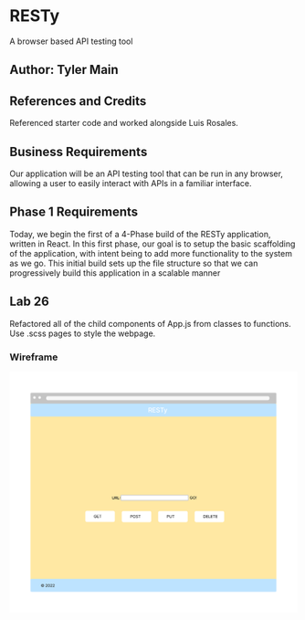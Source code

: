 # RESTy

A browser based API testing tool

## Author: Tyler Main

## References and Credits

Referenced starter code and worked alongside Luis Rosales.

## Business Requirements

Our application will be an API testing tool that can be run in any browser, allowing a user to easily interact with APIs in a familiar interface.

## Phase 1 Requirements

Today, we begin the first of a 4-Phase build of the RESTy application, written in React. In this first phase, our goal is to setup the basic scaffolding of the application, with intent being to add more functionality to the system as we go. This initial build sets up the file structure so that we can progressively build this application in a scalable manner

## Lab 26

Refactored all of the child components of App.js from classes to functions. Use .scss pages to style the webpage.

### Wireframe

![Wireframe](./public/RESTy.png)
